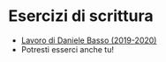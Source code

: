 # Esercizi di scrittura

- [Lavoro di Daniele Basso (2019-2020)](basso/)
- Potresti esserci anche tu!
